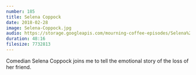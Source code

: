 ```yaml
---
number: 185 
title: Selena Coppock
date: 2018-02-28
image: Selena-Coppock.jpg
audio: https://storage.googleapis.com/mourning-coffee-episodes/Selena%20Coppock%20Release.mp3
duration: 48:16
filesize: 7732813
---
```


Comedian Selena Coppock joins me to tell the emotional story of the loss of her friend.
